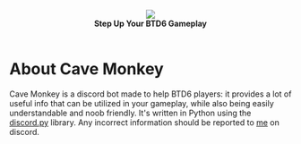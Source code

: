 <div align="center">
  <br>
  <img src="https://user-images.githubusercontent.com/107202816/216810542-475cf39e-c715-40aa-ae09-834e059f241a.png" align="center">
  <br>
  <strong>Step Up Your BTD6 Gameplay</strong>
  <br>
  <br>
</div>

# About Cave Monkey
Cave Monkey is a discord bot made to help BTD6 players: it provides a lot of useful info that can be utilized in your gameplay, while also being easily understandable and noob friendly. It's written in Python using the [discord.py](https://github.com/Rapptz/discord.py) library. Any incorrect information should be reported to [me](https://discord.com/users/626333424965386240) on discord.
